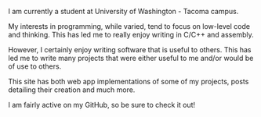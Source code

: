 I am currently a student at University of Washington - Tacoma campus.

My interests in programming, while varied, tend to focus on low-level code and
thinking. This has led me to really enjoy writing in C/C++ and assembly. 

However, I certainly enjoy writing software that is useful to others. This has
led me to write many projects that were either useful to me and/or would be of
use to others.

This site has both web app implementations of some of my projects, posts 
detailing their creation and much more.

I am fairly active on my GitHub, so be sure to check it out!
